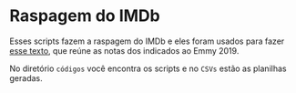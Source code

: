 <h1>Raspagem do IMDb</h1>

Esses scripts fazem a raspagem do IMDb e eles foram usados para fazer<a href="https://medium.com/@caiqalencar/emmy-awards-2019-as-notas-dos-indicados-ao-prêmio-no-imdb-cbe7f695e391"> esse texto</a>, que reúne as notas dos indicados ao Emmy 2019.

No diretório <code>códigos</code> você encontra os scripts e no <code>CSVs</code> estão as planilhas geradas.
